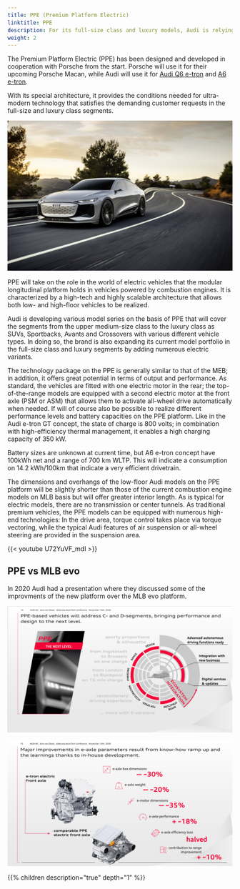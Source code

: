 ```yaml
---
title: PPE (Premium Platform Electric)
linktitle: PPE
description: For its full-size class and luxury models, Audi is relying on a fourth platform.
weight: 2
---
```


The Premium Platform Electric (PPE) has been designed and developed in cooperation with Porsche from the
start. Porsche will use it for their upcoming Porsche Macan, while Audi will use it for [Audi Q6 e-tron](/models/q6-e-tron/)
and [A6 e-tron](/models/a6-e-tron/).

With its special architecture, it provides the conditions needed for ultra-modern
technology that satisfies the demanding customer requests in the full-size and luxury class
segments.

![A6 e-tron](/models/a6-e-tron/a6-etron-1.jpg "A6 e-tron")

PPE will take on the role in the world of electric vehicles that the modular longitudinal
platform holds in vehicles powered by combustion engines. It is characterized by a high-tech
and highly scalable architecture that allows both low- and high-floor vehicles to be realized.

Audi is developing various model series on the basis of PPE that will cover the segments from
the upper medium-size class to the luxury class as SUVs, Sportbacks, Avants and Crossovers with various different vehicle types. In doing so, the brand is also expanding its current model portfolio in the full-size class and luxury segments by adding numerous electric variants.

The technology package on the PPE is generally similar to that of the MEB; in addition, it offers
great potential in terms of output and performance. As standard, the vehicles are fitted with
one electric motor in the rear; the top-of-the-range models are equipped with a second electric
motor at the front axle (PSM or ASM) that allows them to activate all-wheel drive
automatically when needed. If will of course also be possible to realize different performance
levels and battery capacities on the PPE platform. Like in the Audi e-tron GT concept, the state
of charge is 800 volts; in combination with high-efficiency thermal management, it enables a
high charging capacity of 350 kW.

Battery sizes are unknown at current time, but A6 e-tron concept have 100kWh net and a range of 700 km WLTP.
This will indicate a consumption on 14.2 kWh/100km that indicate a very efficient drivetrain.

The dimensions and overhangs of the low-floor Audi models on the PPE platform will be
slightly shorter than those of the current combustion engine models on MLB basis but will
offer greater interior length. As is typical for electric models, there are no transmission or
center tunnels. As traditional premium vehicles, the PPE models can be equipped with
numerous high-end technologies: In the drive area, torque control takes place via torque
vectoring, while the typical Audi features of air suspension or all-wheel steering are provided in
the suspension area.




{{< youtube U72YuVF_mdI >}}

## PPE vs MLB evo

In 2020 Audi had a presentation where they discussed some of the improvments of the new platform over the MLB evo platform.

![Platforms](ppepresentation1.png "PPE Overview")

![Platforms](ppepresentation2.png "PPE vs MLB evo")



{{% children description="true" depth="1" %}}
